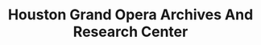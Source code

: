 ---
layout: repo
title: "Houston Grand Opera Archives And Research Center"
id: 17357
permalink: repos/17357/
---